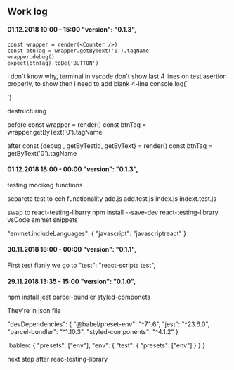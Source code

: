 ## Work log

#### 01.12.2018 10:00 - 15:00 "version": "0.1.3",

    const wrapper = render(<Counter />)
    const btnTag = wrapper.getByText('0').tagName
    wrapper.debug()
    expect(btnTag).toBe('BUTTON')

  i don't know why, terminal in vscode don't show last 4 lines on test asertion properly, to show then i need to add blank 4-line console.log(`
  
  
  
  `)


  destructuring
  
  before
  const wrapper = render(<Counter />)
  const btnTag = wrapper.getByText('0').tagName

  after
  const {debug , getByTestId, getByText} = render(<Counter />)
  const btnTag = getByText('0').tagName
    

#### 01.12.2018 18:00 - 00:00 "version": "0.1.3",

testing
mocikng functions

separete test to ech functionality
add.js
add.test.js
index.js
indext.test.js


swap to react-testing-libarry
npm install --save-dev react-testing-library
vsCode emmet snippets

"emmet.includeLanguages": {
    "javascript": "javascriptreact"
}

#### 30.11.2018 18:00 - 00:00 "version": "0.1.1",

First test fianly we go to
"test": "react-scripts test",

#### 29.11.2018 13:35 - 15:00 "version": "0.1.0",

npm install
jest
parcel-bundler
styled-componets

They're in json file

"devDependencies": 
{
    "@babel/preset-env": "^7.1.6",
    "jest": "^23.6.0",
    "parcel-bundler": "^1.10.3",
    "styled-components": "^4.1.2"
  }


.bablerc 
{
  "presets": ["env"],
  "env": {
    "test": {
      "presets": ["env"]
    }
  }
}


next step after 
reac-testing-library